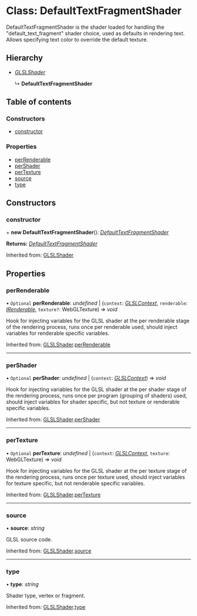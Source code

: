 # Class: DefaultTextFragmentShader

DefaultTextFragmentShader is the shader loaded for handling the
"default_text_fragment" shader choice, used as defaults in
rendering text. Allows specifying text color to override the
default texture.

## Hierarchy

* [*GLSLShader*](glslshader.md)

  ↳ **DefaultTextFragmentShader**

## Table of contents

### Constructors

- [constructor](defaulttextfragmentshader.md#constructor)

### Properties

- [perRenderable](defaulttextfragmentshader.md#perrenderable)
- [perShader](defaulttextfragmentshader.md#pershader)
- [perTexture](defaulttextfragmentshader.md#pertexture)
- [source](defaulttextfragmentshader.md#source)
- [type](defaulttextfragmentshader.md#type)

## Constructors

### constructor

\+ **new DefaultTextFragmentShader**(): [*DefaultTextFragmentShader*](defaulttextfragmentshader.md)

**Returns:** [*DefaultTextFragmentShader*](defaulttextfragmentshader.md)

Inherited from: [GLSLShader](glslshader.md)

## Properties

### perRenderable

• `Optional` **perRenderable**: *undefined* \| (`context`: [*GLSLContext*](glslcontext.md), `renderable`: [*IRenderable*](../interfaces/irenderable.md), `texture?`: WebGLTexture) => *void*

Hook for injecting variables for the GLSL shader at the
per renderable stage of the rendering process, runs once
per renderable used, should inject variables for renderable
specific variables.

Inherited from: [GLSLShader](glslshader.md).[perRenderable](glslshader.md#perrenderable)

___

### perShader

• `Optional` **perShader**: *undefined* \| (`context`: [*GLSLContext*](glslcontext.md)) => *void*

Hook for injecting variables for the GLSL shader at the
per shader stage of the rendering process, runs once
per program (grouping of shaders) used, should inject
variables for shader specific, but not texture or renderable
specific variables.

Inherited from: [GLSLShader](glslshader.md).[perShader](glslshader.md#pershader)

___

### perTexture

• `Optional` **perTexture**: *undefined* \| (`context`: [*GLSLContext*](glslcontext.md), `texture`: WebGLTexture) => *void*

Hook for injecting variables for the GLSL shader at the
per texture stage of the rendering process, runs once
per texture used, should inject variables for texture specific,
but not renderable specific variables.

Inherited from: [GLSLShader](glslshader.md).[perTexture](glslshader.md#pertexture)

___

### source

• **source**: *string*

GLSL source code.

Inherited from: [GLSLShader](glslshader.md).[source](glslshader.md#source)

___

### type

• **type**: *string*

Shader type, vertex or fragment.

Inherited from: [GLSLShader](glslshader.md).[type](glslshader.md#type)
